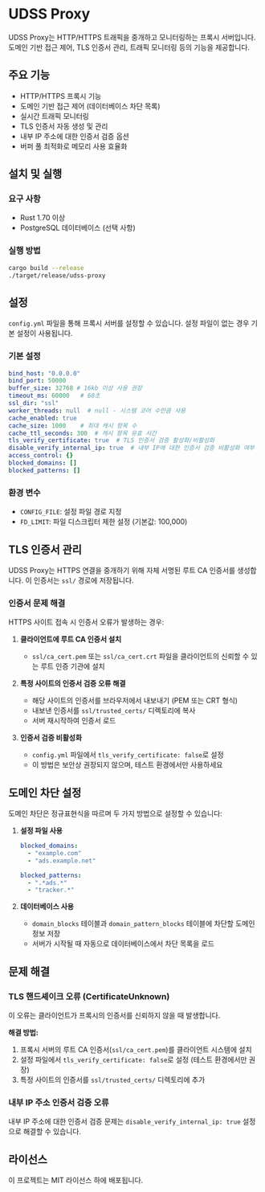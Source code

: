 # UDSS Proxy

UDSS Proxy는 HTTP/HTTPS 트래픽을 중개하고 모니터링하는 프록시 서버입니다. 
도메인 기반 접근 제어, TLS 인증서 관리, 트래픽 모니터링 등의 기능을 제공합니다.

## 주요 기능

- HTTP/HTTPS 프록시 기능
- 도메인 기반 접근 제어 (데이터베이스 차단 목록)
- 실시간 트래픽 모니터링
- TLS 인증서 자동 생성 및 관리
- 내부 IP 주소에 대한 인증서 검증 옵션
- 버퍼 풀 최적화로 메모리 사용 효율화

## 설치 및 실행

### 요구 사항
- Rust 1.70 이상
- PostgreSQL 데이터베이스 (선택 사항)

### 실행 방법
```bash
cargo build --release
./target/release/udss-proxy
```

## 설정

`config.yml` 파일을 통해 프록시 서버를 설정할 수 있습니다. 설정 파일이 없는 경우 기본 설정이 사용됩니다.

### 기본 설정
```yaml
bind_host: "0.0.0.0"
bind_port: 50000
buffer_size: 32768 # 16kb 이상 사용 권장
timeout_ms: 60000   # 60초
ssl_dir: "ssl"
worker_threads: null  # null - 시스템 코어 수만큼 사용
cache_enabled: true
cache_size: 1000    # 최대 캐시 항목 수
cache_ttl_seconds: 300  # 캐시 항목 유효 시간
tls_verify_certificate: true  # TLS 인증서 검증 활성화/비활성화
disable_verify_internal_ip: true  # 내부 IP에 대한 인증서 검증 비활성화 여부
access_control: {}
blocked_domains: []
blocked_patterns: []
```

### 환경 변수
- `CONFIG_FILE`: 설정 파일 경로 지정
- `FD_LIMIT`: 파일 디스크립터 제한 설정 (기본값: 100,000)

## TLS 인증서 관리

UDSS Proxy는 HTTPS 연결을 중개하기 위해 자체 서명된 루트 CA 인증서를 생성합니다. 이 인증서는 `ssl/` 경로에 저장됩니다.

### 인증서 문제 해결

HTTPS 사이트 접속 시 인증서 오류가 발생하는 경우:

1. **클라이언트에 루트 CA 인증서 설치**
   - `ssl/ca_cert.pem` 또는 `ssl/ca_cert.crt` 파일을 클라이언트의 신뢰할 수 있는 루트 인증 기관에 설치

2. **특정 사이트의 인증서 검증 오류 해결**
   - 해당 사이트의 인증서를 브라우저에서 내보내기 (PEM 또는 CRT 형식)
   - 내보낸 인증서를 `ssl/trusted_certs/` 디렉토리에 복사
   - 서버 재시작하여 인증서 로드

3. **인증서 검증 비활성화**
   - `config.yml` 파일에서 `tls_verify_certificate: false`로 설정
   - 이 방법은 보안상 권장되지 않으며, 테스트 환경에서만 사용하세요

## 도메인 차단 설정

도메인 차단은 정규표현식을 따르며 두 가지 방법으로 설정할 수 있습니다:

1. **설정 파일 사용**
   ```yaml
   blocked_domains:
     - "example.com"
     - "ads.example.net"
   
   blocked_patterns:
     - ".*ads.*"
     - "tracker.*"
   ```

2. **데이터베이스 사용**
   - `domain_blocks` 테이블과 `domain_pattern_blocks` 테이블에 차단할 도메인 정보 저장
   - 서버가 시작될 때 자동으로 데이터베이스에서 차단 목록을 로드

## 문제 해결

### TLS 핸드셰이크 오류 (CertificateUnknown)

이 오류는 클라이언트가 프록시의 인증서를 신뢰하지 않을 때 발생합니다.

**해결 방법:**
1. 프록시 서버의 루트 CA 인증서(`ssl/ca_cert.pem`)를 클라이언트 시스템에 설치
2. 설정 파일에서 `tls_verify_certificate: false`로 설정 (테스트 환경에서만 권장)
3. 특정 사이트의 인증서를 `ssl/trusted_certs/` 디렉토리에 추가

### 내부 IP 주소 인증서 검증 오류

내부 IP 주소에 대한 인증서 검증 문제는 `disable_verify_internal_ip: true` 설정으로 해결할 수 있습니다.

## 라이선스

이 프로젝트는 MIT 라이선스 하에 배포됩니다.
